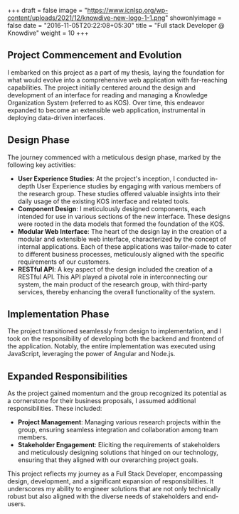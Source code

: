 +++
draft = false
image = "https://www.icnlsp.org/wp-content/uploads/2021/12/knowdive-new-logo-1-1.png"
showonlyimage = false
date = "2016-11-05T20:22:08+05:30"
title = "Full stack Developer @ Knowdive"
weight = 10
+++

<!--more-->

## **Project Commencement and Evolution**

I embarked on this project as a part of my thesis, laying the foundation for what would evolve into a comprehensive web application with far-reaching capabilities. The project initially centered around the design and development of an interface for reading and managing a Knowledge Organization System (referred to as KOS). Over time, this endeavor expanded to become an extensible web application, instrumental in deploying data-driven interfaces.

## **Design Phase**

The journey commenced with a meticulous design phase, marked by the following key activities:

- **User Experience Studies**: At the project's inception, I conducted in-depth User Experience studies by engaging with various members of the research group. These studies offered valuable insights into their daily usage of the existing KOS interface and related tools.
- **Component Design**: I meticulously designed components, each intended for use in various sections of the new interface. These designs were rooted in the data models that formed the foundation of the KOS.
- **Modular Web Interface**: The heart of the design lay in the creation of a modular and extensible web interface, characterized by the concept of internal applications. Each of these applications was tailor-made to cater to different business processes, meticulously aligned with the specific requirements of our customers.
- **RESTful API**: A key aspect of the design included the creation of a RESTful API. This API played a pivotal role in interconnecting our system, the main product of the research group, with third-party services, thereby enhancing the overall functionality of the system.

## **Implementation Phase**

The project transitioned seamlessly from design to implementation, and I took on the responsibility of developing both the backend and frontend of the application. Notably, the entire implementation was executed using JavaScript, leveraging the power of Angular and Node.js.

## **Expanded Responsibilities**

As the project gained momentum and the group recognized its potential as a cornerstone for their business proposals, I assumed additional responsibilities. These included:

- **Project Management**: Managing various research projects within the group, ensuring seamless integration and collaboration among team members.
- **Stakeholder Engagement**: Eliciting the requirements of stakeholders and meticulously designing solutions that hinged on our technology, ensuring that they aligned with our overarching project goals.

This project reflects my journey as a Full Stack Developer, encompassing design, development, and a significant expansion of responsibilities. It underscores my ability to engineer solutions that are not only technically robust but also aligned with the diverse needs of stakeholders and end-users.
